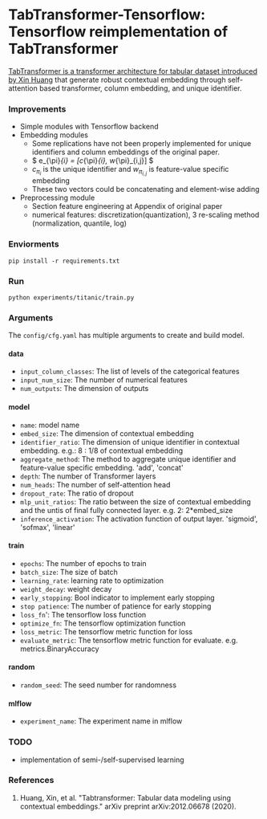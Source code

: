 # TabTransformer-Tensorflow: Tensorflow reimplementation of TabTransformer

[TabTransformer is a transformer architecture for tabular dataset introduced by Xin Huang](https://arxiv.org/abs/2012.06678)
that generate robust contextual embedding through self-attention based transformer, column embedding, and unique identifier.

### Improvements

- Simple modules with Tensorflow backend
- Embedding modules
  - Some replications have not been properly implemented for unique identifiers and column embeddings of the original paper.
  - $ e_{\pi}_{i} = [c_{\pi}_{i}, w_{\pi}_{i,j}] $
  - $c_{\pi}_{i}$ is the unique identifier and $w_{\pi}_{i,j}$ is feature-value specific embedding
  - These two vectors could be concatenating and element-wise adding 
- Preprocessing module
  - Section feature engineering at Appendix of original paper
  - numerical features: discretization(quantization), 3 re-scaling method (normalization, quantile, log)

### Enviorments

```
pip install -r requirements.txt
```

### Run

```
python experiments/titanic/train.py
```


### Arguments

The `config/cfg.yaml` has multiple arguments to create and build model.

#### data
- `input_column_classes`: The list of levels of the categorical features
- `input_num_size`: The number of numerical features
- `num_outputs`: The dimension of outputs

#### model
- `name`: model name
- `embed_size`: The dimension of contextual embedding
- `identifier_ratio`: The dimension of unique identifier in contextual embedding. e.g.: 8 : 1/8 of contextual embedding 
- `aggregate_method`: The method to aggregate unique identifier and feature-value specific embedding. 'add', 'concat'
- `depth`: The number of Transformer layers
- `num_heads`: The number of self-attention head
- `dropout_rate`: The ratio of dropout
- `mlp_unit_ratios`: The ratio between the size of contextual embedding and the untis of final fully connected layer. e.g. 2: 2*embed_size
- `inference_activation`: The activation function of output layer. 'sigmoid', 'sofmax', 'linear'

#### train

- `epochs`: The number of epochs to train
- `batch_size`: The size of batch
- `learning_rate`: learning rate to optimization
- `weight_decay`: weight decay 
- `early_stopping`: Bool indicator to implement early stopping
- `stop patience`: The number of patience for early stopping
- `loss_fn`': The tensorflow loss function
- `optimize_fn`: The tensorflow optimization function
- `loss_metric`: The tensorflow metric function for loss
- `evaluate_metric`: The tensorflow metric function for evaluate. e.g. metrics.BinaryAccuracy 

#### random
- `random_seed`: The seed number for randomness

#### mlflow
- `experiment_name`: The experiment name in mlflow

### TODO
- implementation of semi-/self-supervised learning
### References

1. Huang, Xin, et al. "Tabtransformer: Tabular data modeling using contextual embeddings." arXiv preprint arXiv:2012.06678 (2020).
